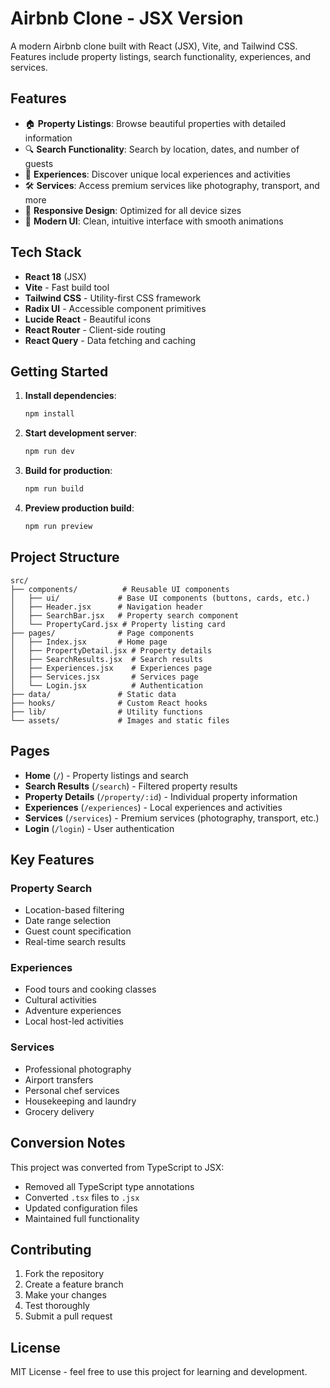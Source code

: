 # Airbnb Clone - JSX Version

A modern Airbnb clone built with React (JSX), Vite, and Tailwind CSS. Features include property listings, search functionality, experiences, and services.

## Features

- 🏠 **Property Listings**: Browse beautiful properties with detailed information
- 🔍 **Search Functionality**: Search by location, dates, and number of guests
- 🎯 **Experiences**: Discover unique local experiences and activities
- 🛠️ **Services**: Access premium services like photography, transport, and more
- 📱 **Responsive Design**: Optimized for all device sizes
- 🎨 **Modern UI**: Clean, intuitive interface with smooth animations

## Tech Stack

- **React 18** (JSX)
- **Vite** - Fast build tool
- **Tailwind CSS** - Utility-first CSS framework
- **Radix UI** - Accessible component primitives
- **Lucide React** - Beautiful icons
- **React Router** - Client-side routing
- **React Query** - Data fetching and caching

## Getting Started

1. **Install dependencies**:
   ```bash
   npm install
   ```

2. **Start development server**:
   ```bash
   npm run dev
   ```

3. **Build for production**:
   ```bash
   npm run build
   ```

4. **Preview production build**:
   ```bash
   npm run preview
   ```

## Project Structure

```
src/
├── components/          # Reusable UI components
│   ├── ui/             # Base UI components (buttons, cards, etc.)
│   ├── Header.jsx      # Navigation header
│   ├── SearchBar.jsx   # Property search component
│   └── PropertyCard.jsx # Property listing card
├── pages/              # Page components
│   ├── Index.jsx       # Home page
│   ├── PropertyDetail.jsx # Property details
│   ├── SearchResults.jsx  # Search results
│   ├── Experiences.jsx    # Experiences page
│   ├── Services.jsx       # Services page
│   └── Login.jsx          # Authentication
├── data/               # Static data
├── hooks/              # Custom React hooks
├── lib/                # Utility functions
└── assets/             # Images and static files
```

## Pages

- **Home** (`/`) - Property listings and search
- **Search Results** (`/search`) - Filtered property results
- **Property Details** (`/property/:id`) - Individual property information
- **Experiences** (`/experiences`) - Local experiences and activities
- **Services** (`/services`) - Premium services (photography, transport, etc.)
- **Login** (`/login`) - User authentication

## Key Features

### Property Search
- Location-based filtering
- Date range selection
- Guest count specification
- Real-time search results

### Experiences
- Food tours and cooking classes
- Cultural activities
- Adventure experiences
- Local host-led activities

### Services
- Professional photography
- Airport transfers
- Personal chef services
- Housekeeping and laundry
- Grocery delivery

## Conversion Notes

This project was converted from TypeScript to JSX:
- Removed all TypeScript type annotations
- Converted `.tsx` files to `.jsx`
- Updated configuration files
- Maintained full functionality

## Contributing

1. Fork the repository
2. Create a feature branch
3. Make your changes
4. Test thoroughly
5. Submit a pull request

## License

MIT License - feel free to use this project for learning and development.